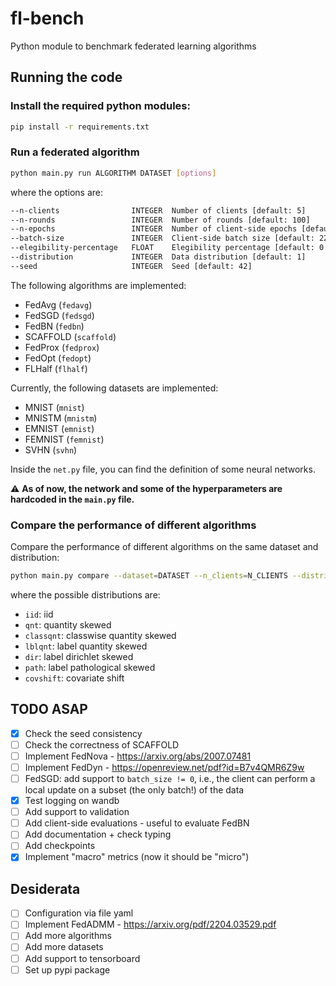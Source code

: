 # fl-bench
Python module to benchmark federated learning algorithms

## Running the code

### Install the required python modules:
```bash
pip install -r requirements.txt
```

### Run a federated algorithm
```bash
python main.py run ALGORITHM DATASET [options]
```
where the options are:
```bash
--n-clients                INTEGER  Number of clients [default: 5]
--n-rounds                 INTEGER  Number of rounds [default: 100] 
--n-epochs                 INTEGER  Number of client-side epochs [default: 5]
--batch-size               INTEGER  Client-side batch size [default: 225]
--elegibility-percentage   FLOAT    Elegibility percentage [default: 0.5]
--distribution             INTEGER  Data distribution [default: 1] 
--seed                     INTEGER  Seed [default: 42]
```

The following algorithms are implemented:
- FedAvg (`fedavg`)
- FedSGD (`fedsgd`)
- FedBN (`fedbn`)
- SCAFFOLD (`scaffold`)
- FedProx (`fedprox`)
- FedOpt (`fedopt`)
- FLHalf (`flhalf`)

Currently, the following datasets are implemented:
- MNIST (`mnist`)
- MNISTM (`mnistm`)
- EMNIST (`emnist`)
- FEMNIST (`femnist`)
- SVHN (`svhn`)

Inside the `net.py` file, you can find the definition of some neural networks. 

:warning: **As of now, the network and some of the hyperparameters are hardcoded in the `main.py` file.**

### Compare the performance of different algorithms

Compare the performance of different algorithms on the same dataset and distribution:
```bash
python main.py compare --dataset=DATASET --n_clients=N_CLIENTS --distribution=DISTRIBUTION
```
where the possible distributions are:
- `iid`: iid
- `qnt`: quantity skewed
- `classqnt`: classwise quantity skewed
- `lblqnt`: label quantity skewed
- `dir`: label dirichlet skewed
- `path`: label pathological skewed
- `covshift`: covariate shift


## TODO ASAP
- [x] Check the seed consistency
- [ ] Check the correctness of SCAFFOLD
- [ ] Implement FedNova - https://arxiv.org/abs/2007.07481
- [ ] Implement FedDyn - https://openreview.net/pdf?id=B7v4QMR6Z9w
- [ ] FedSGD: add support to `batch_size != 0`, i.e., the client can perform a local update on a subset (the only batch!) of the data
- [x] Test logging on wandb
- [ ] Add support to validation
- [ ] Add client-side evaluations - useful to evaluate FedBN
- [ ] Add documentation + check typing
- [ ] Add checkpoints
- [x] Implement "macro" metrics (now it should be "micro")

## Desiderata
- [ ] Configuration via file yaml
- [ ] Implement FedADMM - https://arxiv.org/pdf/2204.03529.pdf
- [ ] Add more algorithms
- [ ] Add more datasets
- [ ] Add support to tensorboard
- [ ] Set up pypi package
